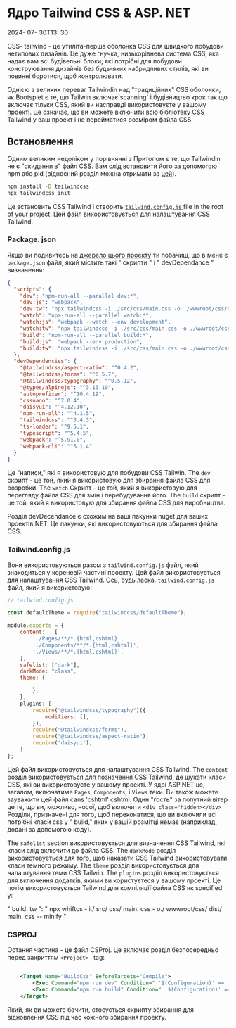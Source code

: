 # Ядро Tailwind CSS & ASP. NET

<datetime class="hidden">2024- 07- 30T13: 30</datetime>

<!--category-- ASP.NET, Tailwind -->
CSS- tailwind - це утиліта-перша оболонка CSS для швидкого побудови нетипових дизайнів. Це дуже гнучка, низькорівнева система CSS, яка надає вам всі будівельні блоки, які потрібні для побудови конструювання дизайнів без будь-яких набридливих стилів, які ви повинні боротися, щоб контролювати.

Однією з великих переваг Tailwindin над "традиційних" CSS оболонки, як Bootspiet є те, що Tailwin включає'scanning' і будівництво крок так що включає тільки CSS, який ви насправді використовуєте у вашому проекті. Це означає, що ви можете включити всю бібліотеку CSS Tailwind у ваш проект і не перейматися розміром файла CSS.

## Встановлення

Одним великим недоліком у порівнянні з Притопом є те, що Tailwindin не є "скидання в" файл CSS. Вам слід встановити його за допомогою npm або pid (відносний розділ можна отримати за [цей](https://tailwindcss.com/docs/installation)).

```bash
npm install -D tailwindcss
npx tailwindcss init
```

Це встановить CSS Tailwind і створить [`tailwind.config.js` ](#tailwindconfigjs) file in the root of your project. Цей файл використовується для налаштування CSS Tailwind.

### Package. json

Якщо ви подивитесь на [джерело цього проекту](https://github.com/scottgal/mostlylucidweb/tree/main/Mostlylucid) ти побачиш, що в мене є `package.json` файл, який містить такі " скрипти " і " devDependance " визначення:

```json
{
  "scripts": {
    "dev": "npm-run-all --parallel dev:*",
    "dev:js": "webpack",
    "dev:tw": "npx tailwindcss -i ./src/css/main.css -o ./wwwroot/css/dist/main.css",
    "watch": "npm-run-all --parallel watch:*",
    "watch:js": "webpack --watch --env development",
    "watch:tw": "npx tailwindcss -i ./src/css/main.css -o ./wwwroot/css/dist/main.css --watch",
    "build": "npm-run-all --parallel build:*",
    "build:js": "webpack --env production",
    "build:tw": "npx tailwindcss -i ./src/css/main.css -o ./wwwroot/css/dist/main.css --minify"
  },
  "devDependencies": {
    "@tailwindcss/aspect-ratio": "^0.4.2",
    "@tailwindcss/forms": "^0.5.7",
    "@tailwindcss/typography": "^0.5.12",
    "@types/alpinejs": "^3.13.10",
    "autoprefixer": "^10.4.19",
    "cssnano": "^7.0.4",
    "daisyui": "^4.12.10",
    "npm-run-all": "^4.1.5",
    "tailwindcss": "^3.4.3",
    "ts-loader": "^9.5.1",
    "typescript": "^5.4.5",
    "webpack": "^5.91.0",
    "webpack-cli": "^5.1.4"
  }
}
```

Це "написи," які я використовую для побудови CSS Tailwin. The `dev` скрипт - це той, який я використовую для збирання файла CSS для розробки. The `watch` Скрипт - це той, який я використовую для перегляду файла CSS для змін і перебудування його. The `build` скрипт - це той, який я використовую для збирання файла CSS для виробництва.

Розділ devDecendance є схожим на ваші пакунки nuget для ваших проектів.NET. Це пакунки, які використовуються для збирання файла CSS.

### Tailwind.config.js

Вони використовуються разом з `tailwind.config.js` файл, який знаходиться у кореневій частині проекту. Цей файл використовується для налаштування CSS Tailwind. Ось, будь ласка. `tailwind.config.js` файл, який я використовую:

```javascript
// tailwind.config.js

const defaultTheme = require("tailwindcss/defaultTheme");

module.exports = {
    content:   [
        './Pages/**/*.{html,cshtml}',
        './Components/**/*.{html,cshtml}',
        './Views/**/*.{html,cshtml}',
    ],
    safelist: ["dark"],
    darkMode: "class",
    theme: {

        },
    },
    plugins: [
        require("@tailwindcss/typography")({
            modifiers: [],
        }),
        require("@tailwindcss/forms"),
        require("@tailwindcss/aspect-ratio"),
        require('daisyui'),
    ]
};
```

Цей файл використовується для налаштування CSS Tailwind. The `content` розділ використовується для позначення CSS Tailwind, де шукати класи CSS, які ви використовуєте у вашому проекті. У ядрі ASP.NET це, загалом, включатиме `Pages`, `Components`, і `Views` теки. Ви також можете зауважити цей файл cans 'cshtml' cshtml.
Один "гость" за попутний вітер це те, що ви, можливо, носої, щоб включити ` <div class="hidden></div> ` Розділи, призначені для того, щоб переконатися, що ви включили всі потрібні класи css у " build," яких у вашій розмітці немає (наприклад, додані за допомогою коду).

The `safelist` section використовується для визначення CSS Tailwind, які класи слід включити до файла CSS. The `darkMode` розділ використовується для того, щоб наказати CSS Tailwind використовувати класи темного режиму. The `theme` розділ використовується для налаштування теми CSS Tailwin. The `plugins` розділ використовується для включення додатків, якими ви користуєтеся у вашому проекті. Це потім використовується Tailwind для компіляції файла CSS як specified у:

" build: tw ": " npx whiftcs - i./ src/ css/ main. css - o./ wwwroot/css/ dist/ main. css -- minify "

### CSPROJ

Остання частина - це файл CSProj. Це включає розділ безпосередньо перед закриттям  `<Project> ` tag:

```xml

    <Target Name="BuildCss" BeforeTargets="Compile">
        <Exec Command="npm run dev" Condition=" '$(Configuration)' == 'Debug' " />
        <Exec Command="npm run build" Condition=" '$(Configuration)' == 'Release' " EnvironmentVariables="NODE_ENV=production" />
    </Target>

```

Який, як ви можете бачити, стосується скрипту збирання для відновлення CSS під час кожного збирання проекту.